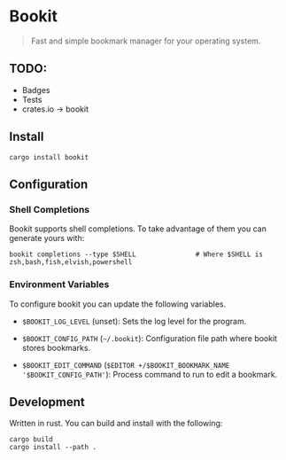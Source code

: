 # Bookit

> Fast and simple bookmark manager for your operating system.

## TODO:

- Badges
- Tests
- crates.io -> bookit

## Install

```
cargo install bookit
```

## Configuration

### Shell Completions

Bookit supports shell completions. To take advantage of them you can generate yours with:

```
bookit completions --type $SHELL               # Where $SHELL is zsh,bash,fish,elvish,powershell
```

### Environment Variables

To configure bookit you can update the following variables.

- `$BOOKIT_LOG_LEVEL` (unset): Sets the log level for the program.

- `$BOOKIT_CONFIG_PATH` (`~/.bookit`):
   Configuration file path where bookit stores bookmarks.

- `$BOOKIT_EDIT_COMMAND` (`$EDITOR +/$BOOKIT_BOOKMARK_NAME '$BOOKIT_CONFIG_PATH'`):
  Process command to run to edit a bookmark.

## Development

Written in rust. You can build and install with the following:

```
cargo build
cargo install --path .
```

